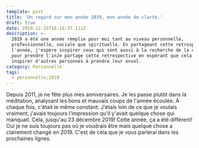 ```yaml
---
template: post
title: 'Un regard sur mon année 2019, mon année de clarté.'
draft: true
date: 2019-12-25T16:16:37.111Z
description: >-
  2019 a été une année remplie pour moi tant au niveau personnelle,
  professionnelle, sociale que spirituelle. En partageant cette retrospective de
  l'année, j'espère inspirer ceux qui sont aussi à la recherche de la clarté
  pour prendre l'inJe partage cette retrospective en espérant que cela pourrait
  inspirer d'autres personnes à prendre leur envol.
category: Personnelle
tags:
  - personnelle;2019
---
```

Depuis 2011, je ne fête plus mes anniversaires. Je les passe plutôt dans la méditation, analysant les bons et mauvais coups de l'année écoulée. À chaque fois, c'était le même constant: J'étais loin de ce que je voulais vraiment, j'avais toujours l'impression qu'il y'avait quelque chose qui manquait. Cela, jusqu'au 23 décembre 2019! Cette année, ça a été différent! Oui je ne suis toujours pas où je voudrais être mais quelque chose a clairement changé en 2019. C'est de cela que je vous parlerai dans les prochaines lignes.
